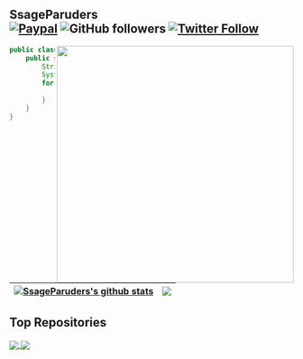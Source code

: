 [paypal-badge]: https://img.shields.io/badge/Paypal-Donate!-%2300457C.svg?logo=paypal&style=flat-square
[paypal-link]: https://www.paypal.com/donate?hosted_button_id=NKQEXWK3RQDPQ&source=url 

## SsageParuders <br>[![Paypal][paypal-badge]][paypal-link] <img alt="GitHub followers" src="https://img.shields.io/github/followers/SsageParuders?style=social" /> <a href="https://twitter.com/SsageP"><img alt="Twitter Follow" src="https://img.shields.io/twitter/follow/SsageP?style=social"></a>

<img align="right" width="420" src="https://i.imgur.com/ugWb6BU.gif" />

```java
public class SsageParuders {
    public static void main(String[] args) {
        String[] use = {"C","C++","Java","Assembly","Python"};
        System.out.print("I'm learning:\t");
        for (String language:use) {
            System.out.print(language+"\t");
        }
    }
}
```

| <a href="https://github.com/SsageParuders"><img align="center" src="https://github-readme-stats.vercel.app/api?username=SsageParuders&show_icons=true&include_all_commits=true&theme=github_dark&hide_border=true" alt="SsageParuders's github stats" /></a> | <a href="https://github.com/SsageParuders"><img align="center" src="https://github-readme-stats.vercel.app/api/top-langs/?username=SsageParuders&layout=compact&theme=github_dark&hide_border=true&hide=html,TeX" /></a> |
| ------------- | ------------- |

## Top Repositories
<a href="https://github.com/SsageParuders/SsageParuders">
  <img align="center" src="https://github-readme-stats.vercel.app/api/pin/?username=SsageParuders&repo=SsageParuders&theme=radical" />
</a>
<a href="https://github.com/SsageParuders/HQ_Notes">
  <img align="center" src="https://github-readme-stats.vercel.app/api/pin/?username=SsageParuders&repo=HQ_Notes&theme=radical" />
</a>

<br />
<br />
